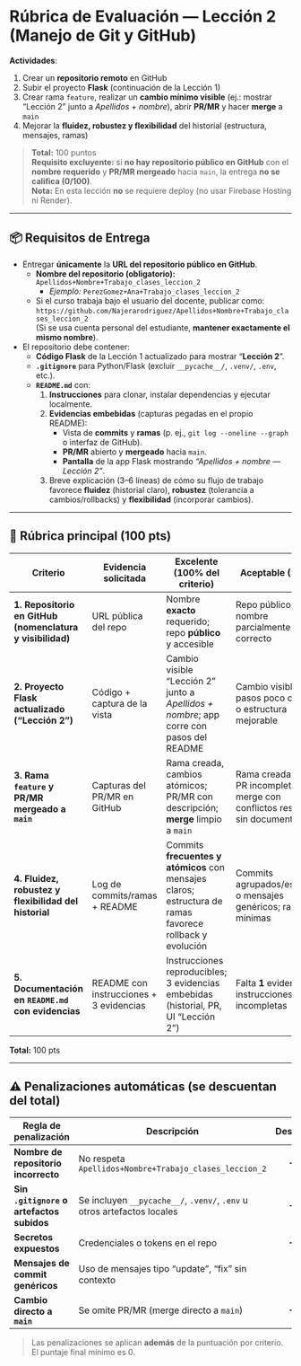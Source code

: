 # Rúbrica de Evaluación — Lección 2 (Manejo de Git y GitHub)

**Actividades**:  
1) Crear un **repositorio remoto** en GitHub  
2) Subir el proyecto **Flask** (continuación de la Lección 1)  
3) Crear rama `feature`, realizar un **cambio mínimo visible** (ej.: mostrar “Lección 2” junto a *Apellidos + nombre*), abrir **PR/MR** y hacer **merge** a `main`  
4) Mejorar la **fluidez, robustez y flexibilidad** del historial (estructura, mensajes, ramas)

> **Total:** 100 puntos  
> **Requisito excluyente:** si **no hay repositorio público en GitHub** con el **nombre requerido** y **PR/MR mergeado** hacia `main`, la entrega **no se califica (0/100)**.  
> **Nota:** En esta lección **no** se requiere deploy (no usar Firebase Hosting ni Render).

---

## 📦 Requisitos de Entrega

- Entregar **únicamente** la **URL del repositorio público en GitHub**.  
  - **Nombre del repositorio (obligatorio):** `Apellidos+Nombre+Trabajo_clases_leccion_2`  
    - _Ejemplo:_ `PerezGomez+Ana+Trabajo_clases_leccion_2`
  - Si el curso trabaja bajo el usuario del docente, publicar como:  
    `https://github.com/Najerarodriguez/Apellidos+Nombre+Trabajo_clases_leccion_2`  
    (Si se usa cuenta personal del estudiante, **mantener exactamente el mismo nombre**).
- El repositorio debe contener:
  - **Código Flask** de la Lección 1 actualizado para mostrar “**Lección 2**”.
  - **`.gitignore`** para Python/Flask (excluir `__pycache__/`, `.venv/`, `.env`, etc.).  
  - **`README.md`** con:
    1) **Instrucciones** para clonar, instalar dependencias y ejecutar localmente.  
    2) **Evidencias embebidas** (capturas pegadas en el propio README):  
       - Vista de **commits** y **ramas** (p. ej., `git log --oneline --graph` o interfaz de GitHub).  
       - **PR/MR** abierto y **mergeado** hacia `main`.  
       - **Pantalla** de la app Flask mostrando *“Apellidos + nombre — Lección 2”*.  
    3) Breve explicación (3–6 líneas) de cómo su flujo de trabajo favorece **fluidez** (historial claro), **robustez** (tolerancia a cambios/rollbacks) y **flexibilidad** (incorporar cambios).

---

## 🧪 Rúbrica principal (100 pts)

| Criterio | Evidencia solicitada | Excelente (100% del criterio) | Aceptable (50%) | Insuficiente (0%) | Puntos |
|---|---|---|---|---|---:|
| **1. Repositorio en GitHub (nomenclatura y visibilidad)** | URL pública del repo | Nombre **exacto** requerido; repo **público** y accesible | Repo público con nombre parcialmente correcto | Repo privado, inaccesible o sin nombre requerido | **15** |
| **2. Proyecto Flask actualizado (“Lección 2”)** | Código + captura de la vista | Cambio visible “Lección 2” junto a *Apellidos + nombre*; app corre con pasos del README | Cambio visible pero pasos poco claros o estructura mejorable | No hay cambio visible o la app no corre | **20** |
| **3. Rama `feature` y PR/MR mergeado a `main`** | Capturas del PR/MR en GitHub | Rama creada, cambios atómicos; PR/MR con descripción; **merge** limpio a `main` | Rama creada pero PR incompleto o merge con conflictos resueltos sin documentación | Sin rama o sin PR/MR mergeado → **0/100** por requisito excluyente | **30** |
| **4. Fluidez, robustez y flexibilidad del historial** | Log de commits/ramas + README | Commits **frecuentes y atómicos** con mensajes claros; estructura de ramas favorece rollback y evolución | Commits agrupados/escasos o mensajes genéricos; ramas mínimas | Un único commit o historial desordenado sin criterio | **20** |
| **5. Documentación en `README.md` con evidencias** | README con instrucciones + 3 evidencias | Instrucciones reproducibles; 3 evidencias embebidas (historial, PR, UI “Lección 2”) | Falta **1** evidencia o instrucciones incompletas | Faltan **≥2** evidencias o README insuficiente | **15** |

**Total:** 100 pts

---

## ⚠️ Penalizaciones automáticas (se descuentan del total)

| Regla de penalización | Descripción | Descuento |
|---|---|---:|
| **Nombre de repositorio incorrecto** | No respeta `Apellidos+Nombre+Trabajo_clases_leccion_2` | **−10 pts** |
| **Sin `.gitignore` o artefactos subidos** | Se incluyen `__pycache__/`, `.venv/`, `.env` u otros artefactos locales | **−10 pts** |
| **Secretos expuestos** | Credenciales o tokens en el repo | **−15 pts** |
| **Mensajes de commit genéricos** | Uso de mensajes tipo “update”, “fix” sin contexto | **−5 pts** |
| **Cambio directo a `main`** | Se omite PR/MR (merge directo a `main`) | **−10 pts** |

> Las penalizaciones se aplican **además** de la puntuación por criterio. El puntaje final mínimo es 0.
